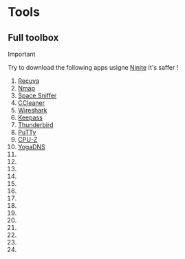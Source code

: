 # Tools
## Full toolbox
>[!important]
>Try to download the following apps usigne [Ninite](https://ninite.com/)
>It's saffer !
1) [Recuva](http://www.recuva.fr/)
2) [Nmap](https://nmap.org/)
3) [Space Sniffer](https://spacesniffer.fr.softonic.com/)
4) [CCleaner](https://www.ccleaner.com/fr-fr)
5) [Wireshark](https://www.wireshark.org/download.html)
6) [Keepass](https://keepass.info/)
7) [Thunderbird](https://www.thunderbird.net/fr/)
8) [PuTTy](https://www.putty.org/)
9) [CPU-Z](https://www.cpuid.com/softwares/cpu-z.html)
10) [YogaDNS](https://www.yogadns.com/)
11) []()
12) []()
13) []()
14) []()
15) []()
16) []()
17) []()
18) []()
19) []()
20) []()
21) []()
22) []()
23) []()
24) []()

